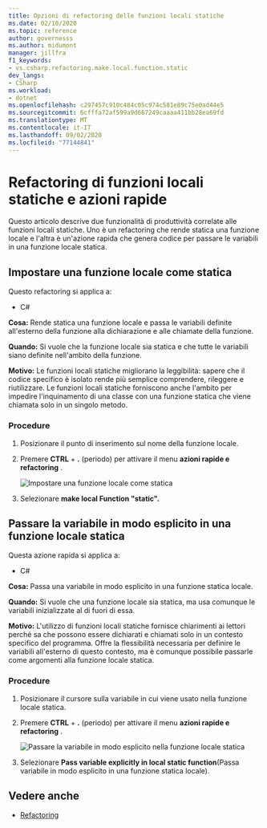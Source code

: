 ```yaml
---
title: Opzioni di refactoring delle funzioni locali statiche
ms.date: 02/10/2020
ms.topic: reference
author: governesss
ms.author: midumont
manager: jillfra
f1_keywords:
- vs.csharp.refactoring.make.local.function.static
dev_langs:
- CSharp
ms.workload:
- dotnet
ms.openlocfilehash: c297457c910c484c05c974c581e89c75e0ad44e5
ms.sourcegitcommit: 6cfffa72af599a9d667249caaaa411bb28ea69fd
ms.translationtype: MT
ms.contentlocale: it-IT
ms.lasthandoff: 09/02/2020
ms.locfileid: "77144841"
---
```

# <a name="static-local-function-refactorings-and-quick-actions"></a>Refactoring di funzioni locali statiche e azioni rapide

Questo articolo descrive due funzionalità di produttività correlate alle funzioni locali statiche. Uno è un refactoring che rende statica una funzione locale e l'altra è un'azione rapida che genera codice per passare le variabili in una funzione locale statica.

## <a name="make-local-function-static"></a>Impostare una funzione locale come statica

Questo refactoring si applica a:

- C#

**Cosa:** Rende statica una funzione locale e passa le variabili definite all'esterno della funzione alla dichiarazione e alle chiamate della funzione.

**Quando:** Si vuole che la funzione locale sia statica e che tutte le variabili siano definite nell'ambito della funzione.

**Motivo:** Le funzioni locali statiche migliorano la leggibilità: sapere che il codice specifico è isolato rende più semplice comprendere, rileggere e riutilizzare. Le funzioni locali statiche forniscono anche l'ambito per impedire l'inquinamento di una classe con una funzione statica che viene chiamata solo in un singolo metodo.

### <a name="how-to"></a>Procedure

1. Posizionare il punto di inserimento sul nome della funzione locale.

2. Premere **CTRL** + **.** (periodo) per attivare il menu **azioni rapide e refactoring** .

   ![Impostare una funzione locale come statica](media/make-local-function-static.png)

3. Selezionare **make local Function "static".**

## <a name="pass-variable-explicitly-in-a-static-local-function"></a>Passare la variabile in modo esplicito in una funzione locale statica

Questa azione rapida si applica a:

- C#

**Cosa:** Passa una variabile in modo esplicito in una funzione statica locale.

**Quando:** Si vuole che una funzione locale sia statica, ma usa comunque le variabili inizializzate al di fuori di essa.

**Motivo:** L'utilizzo di funzioni locali statiche fornisce chiarimenti ai lettori perché sa che possono essere dichiarati e chiamati solo in un contesto specifico del programma. Offre la flessibilità necessaria per definire le variabili all'esterno di questo contesto, ma è comunque possibile passarle come argomenti alla funzione locale statica.

### <a name="how-to"></a>Procedure

1. Posizionare il cursore sulla variabile in cui viene usato nella funzione locale statica.

2. Premere **CTRL** + **.** (periodo) per attivare il menu **azioni rapide e refactoring** .

   ![Passare la variabile in modo esplicito nella funzione locale statica](media/pass-variable-explicitly-static-local-function.png)

3. Selezionare **Pass variable explicitly in local static function**(Passa variabile in modo esplicito in una funzione statica locale).

## <a name="see-also"></a>Vedere anche

- [Refactoring](../refactoring-in-visual-studio.md)